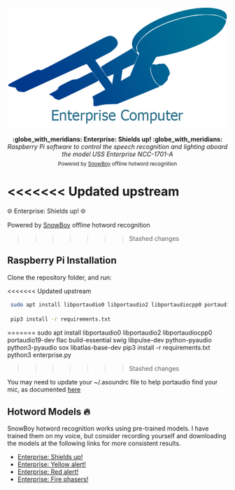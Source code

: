<p align="center">
  <img src="enterprise.png" alt="USS Enterprise" />
</p>
<p align="center">
  <strong>:globe_with_meridians: Enterprise: Shields up! :globe_with_meridians:</strong></br>
  <em>Raspberry Pi software to control the speech recognition and lighting aboard the model USS Enterprise NCC-1701-A</em></br>
  <sub>Powered by <a href="https://pypi.org/project/SpeechRecognition/">SnowBoy</a> offline hotword recognition</sub>
</p>

<<<<<<< Updated upstream
=======
:globe_with_meridians: Enterprise: Shields up! :globe_with_meridians:

Powered by [SnowBoy](https://snowboy.kitt.ai/) offline hotword recognition
>>>>>>> Stashed changes

## Raspberry Pi Installation
Clone the repository folder, and run:

<<<<<<< Updated upstream
```bash
 sudo apt install libportaudio0 libportaudio2 libportaudiocpp0 portaudio19-dev flac build-essential swig libpulse-dev python-pyaudio python3-pyaudio sox libatlas-base-dev
 
 pip3 install -r requirements.txt
```
=======
    sudo apt install libportaudio0 libportaudio2 libportaudiocpp0 portaudio19-dev flac build-essential swig libpulse-dev python-pyaudio python3-pyaudio sox libatlas-base-dev
    pip3 install -r requirements.txt
    python3 enterprise.py
>>>>>>> Stashed changes

You may need to update your ~/.asoundrc file to help portaudio find your mic, as documented [here](http://docs.kitt.ai/snowboy/#running-on-pi)

## Hotword Models 🔥

SnowBoy hotword recognition works using pre-trained models. I have trained them on my voice, but consider recording yourself and downloading the models at the following links for more consistent results.

- [Enterprise: Shields up!](https://snowboy.kitt.ai/hotword/57534)
- [Enterprise: Yellow alert!](https://snowboy.kitt.ai/hotword/57535)
- [Enterprise: Red alert!](https://snowboy.kitt.ai/hotword/57536)
- [Enterprise: Fire phasers!](https://snowboy.kitt.ai/hotword/57537)
